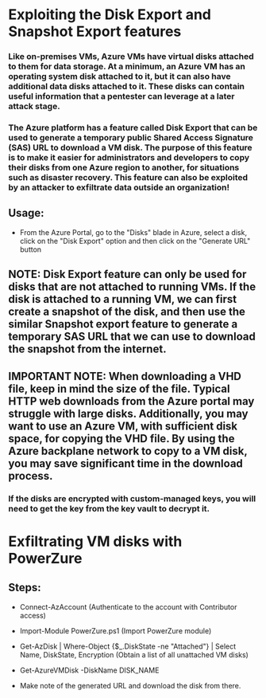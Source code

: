 # Exploiting the Disk Export and Snapshot Export features

### Like on-premises VMs, Azure VMs have virtual disks attached to them for data storage. At a minimum, an Azure VM has an operating system disk attached to it, but it can also have additional data disks attached to it. These disks can contain useful information that a pentester can leverage at a later attack stage.

### The Azure platform has a feature called Disk Export that can be used to generate a temporary public Shared Access Signature (SAS) URL to download a VM disk. The purpose of this feature is to make it easier for administrators and developers to copy their disks from one Azure region to another, for situations such as disaster recovery. This feature can also be exploited by an attacker to exfiltrate data outside an organization!

## Usage:

 - From the Azure Portal, go to the "Disks" blade in Azure, select a disk, click on the "Disk Export" option and then click on the "Generate URL" button

## NOTE: Disk Export feature can only be used for disks that are not attached to running VMs. If the disk is attached to a running VM, we can first create a snapshot of the disk, and then use the similar Snapshot export feature to generate a temporary SAS URL that we can use to download the snapshot from the internet.

## IMPORTANT NOTE: When downloading a VHD file, keep in mind the size of the file. Typical HTTP web downloads from the Azure portal may struggle with large disks. Additionally, you may want to use an Azure VM, with sufficient disk space, for copying the VHD file. By using the Azure backplane network to copy to a VM disk, you may save significant time in the download process.

### If the disks are encrypted with custom-managed keys, you will need to get the key from the key vault to decrypt it.

# Exfiltrating VM disks with PowerZure

## Steps:

 - Connect-AzAccount (Authenticate to the account with Contributor access)

 - Import-Module PowerZure.ps1 (Import PowerZure module)

 - Get-AzDisk | Where-Object {$_.DiskState -ne "Attached"} | Select Name, DiskState, Encryption (Obtain a list of all unattached VM disks)

 - Get-AzureVMDisk -DiskName DISK_NAME

 - Make note of the generated URL and download the disk from there.
